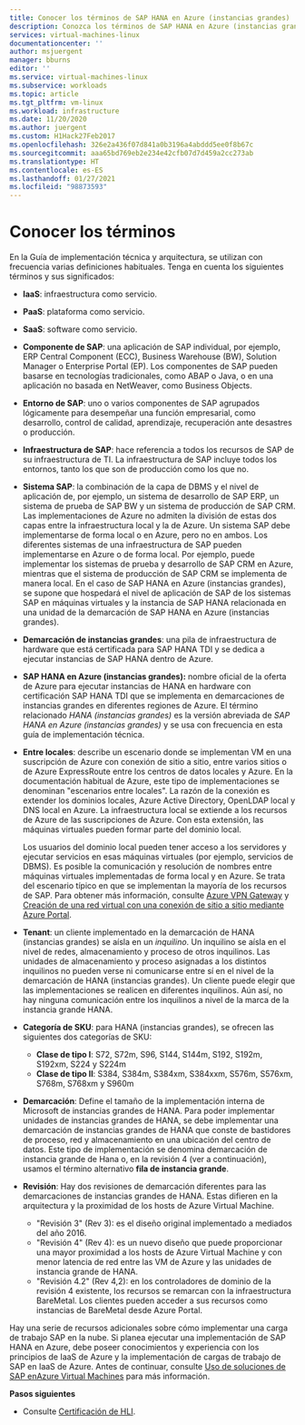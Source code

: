 ```yaml
---
title: Conocer los términos de SAP HANA en Azure (instancias grandes) | Microsoft Docs
description: Conozca los términos de SAP HANA en Azure (instancias grandes).
services: virtual-machines-linux
documentationcenter: ''
author: msjuergent
manager: bburns
editor: ''
ms.service: virtual-machines-linux
ms.subservice: workloads
ms.topic: article
ms.tgt_pltfrm: vm-linux
ms.workload: infrastructure
ms.date: 11/20/2020
ms.author: juergent
ms.custom: H1Hack27Feb2017
ms.openlocfilehash: 326e2a436f07d841a0b3196a4abddd5ee0f8b67c
ms.sourcegitcommit: aaa65bd769eb2e234e42cfb07d7d459a2cc273ab
ms.translationtype: HT
ms.contentlocale: es-ES
ms.lasthandoff: 01/27/2021
ms.locfileid: "98873593"
---
```

# <a name="know-the-terms"></a>Conocer los términos

En la Guía de implementación técnica y arquitectura, se utilizan con frecuencia varias definiciones habituales. Tenga en cuenta los siguientes términos y sus significados:

- **IaaS**: infraestructura como servicio.
- **PaaS**: plataforma como servicio.
- **SaaS**: software como servicio.
- **Componente de SAP**: una aplicación de SAP individual, por ejemplo, ERP Central Component (ECC), Business Warehouse (BW), Solution Manager o Enterprise Portal (EP). Los componentes de SAP pueden basarse en tecnologías tradicionales, como ABAP o Java, o en una aplicación no basada en NetWeaver, como Business Objects.
- **Entorno de SAP**: uno o varios componentes de SAP agrupados lógicamente para desempeñar una función empresarial, como desarrollo, control de calidad, aprendizaje, recuperación ante desastres o producción.
- **Infraestructura de SAP**: hace referencia a todos los recursos de SAP de su infraestructura de TI. La infraestructura de SAP incluye todos los entornos, tanto los que son de producción como los que no.
- **Sistema SAP**: la combinación de la capa de DBMS y el nivel de aplicación de, por ejemplo, un sistema de desarrollo de SAP ERP, un sistema de prueba de SAP BW y un sistema de producción de SAP CRM. Las implementaciones de Azure no admiten la división de estas dos capas entre la infraestructura local y la de Azure. Un sistema SAP debe implementarse de forma local o en Azure, pero no en ambos. Los diferentes sistemas de una infraestructura de SAP pueden implementarse en Azure o de forma local. Por ejemplo, puede implementar los sistemas de prueba y desarrollo de SAP CRM en Azure, mientras que el sistema de producción de SAP CRM se implementa de manera local. En el caso de SAP HANA en Azure (instancias grandes), se supone que hospedará el nivel de aplicación de SAP de los sistemas SAP en máquinas virtuales y la instancia de SAP HANA relacionada en una unidad de la demarcación de SAP HANA en Azure (instancias grandes).
- **Demarcación de instancias grandes**: una pila de infraestructura de hardware que está certificada para SAP HANA TDI y se dedica a ejecutar instancias de SAP HANA dentro de Azure.
- **SAP HANA en Azure (instancias grandes):** nombre oficial de la oferta de Azure para ejecutar instancias de HANA en hardware con certificación SAP HANA TDI que se implementa en demarcaciones de instancias grandes en diferentes regiones de Azure. El término relacionado *HANA (instancias grandes)* es la versión abreviada de *SAP HANA en Azure (instancias grandes)* y se usa con frecuencia en esta guía de implementación técnica.
- **Entre locales**: describe un escenario donde se implementan VM en una suscripción de Azure con conexión de sitio a sitio, entre varios sitios o de Azure ExpressRoute entre los centros de datos locales y Azure. En la documentación habitual de Azure, este tipo de implementaciones se denominan "escenarios entre locales". La razón de la conexión es extender los dominios locales, Azure Active Directory, OpenLDAP local y DNS local en Azure. La infraestructura local se extiende a los recursos de Azure de las suscripciones de Azure. Con esta extensión, las máquinas virtuales pueden formar parte del dominio local. 

   Los usuarios del dominio local pueden tener acceso a los servidores y ejecutar servicios en esas máquinas virtuales (por ejemplo, servicios de DBMS). Es posible la comunicación y resolución de nombres entre máquinas virtuales implementadas de forma local y en Azure. Se trata del escenario típico en que se implementan la mayoría de los recursos de SAP. Para obtener más información, consulte [Azure VPN Gateway](../../../vpn-gateway/vpn-gateway-about-vpngateways.md) y [Creación de una red virtual con una conexión de sitio a sitio mediante Azure Portal](../../../vpn-gateway/tutorial-site-to-site-portal.md).
- **Tenant**: un cliente implementado en la demarcación de HANA (instancias grandes) se aísla en un *inquilino*. Un inquilino se aísla en el nivel de redes, almacenamiento y proceso de otros inquilinos. Las unidades de almacenamiento y proceso asignadas a los distintos inquilinos no pueden verse ni comunicarse entre sí en el nivel de la demarcación de HANA (instancias grandes). Un cliente puede elegir que las implementaciones se realicen en diferentes inquilinos. Aún así, no hay ninguna comunicación entre los inquilinos a nivel de la marca de la instancia grande HANA.
- **Categoría de SKU**: para HANA (instancias grandes), se ofrecen las siguientes dos categorías de SKU:
    - **Clase de tipo I**: S72, S72m, S96, S144, S144m, S192, S192m, S192xm, S224 y S224m
    - **Clase de tipo II**: S384, S384m, S384xm, S384xxm, S576m, S576xm, S768m, S768xm y S960m
- **Demarcación**: Define el tamaño de la implementación interna de Microsoft de instancias grandes de HANA. Para poder implementar unidades de instancias grandes de HANA, se debe implementar una demarcación de instancias grandes de HANA que conste de bastidores de proceso, red y almacenamiento en una ubicación del centro de datos. Este tipo de implementación se denomina demarcación de instancia grande de Hana o, en la revisión 4 (ver a continuación), usamos el término alternativo **fila de instancia grande**.
- **Revisión**: Hay dos revisiones de demarcación diferentes para las demarcaciones de instancias grandes de HANA. Estas difieren en la arquitectura y la proximidad de los hosts de Azure Virtual Machine.
    - "Revisión 3" (Rev 3): es el diseño original implementado a mediados del año 2016.
    - "Revisión 4" (Rev 4): es un nuevo diseño que puede proporcionar una mayor proximidad a los hosts de Azure Virtual Machine y con menor latencia de red entre las VM de Azure y las unidades de instancia grande de HANA. 
    - "Revisión 4.2" (Rev 4,2): en los controladores de dominio de la revisión 4 existente, los recursos se remarcan con la infraestructura BareMetal.  Los clientes pueden acceder a sus recursos como instancias de BareMetal desde Azure Portal. 

Hay una serie de recursos adicionales sobre cómo implementar una carga de trabajo SAP en la nube. Si planea ejecutar una implementación de SAP HANA en Azure, debe poseer conocimientos y experiencia con los principios de IaaS de Azure y la implementación de cargas de trabajo de SAP en IaaS de Azure. Antes de continuar, consulte [Uso de soluciones de SAP enAzure Virtual Machines](get-started.md) para más información. 

**Pasos siguientes**
- Consulte [Certificación de HLI](hana-certification.md).